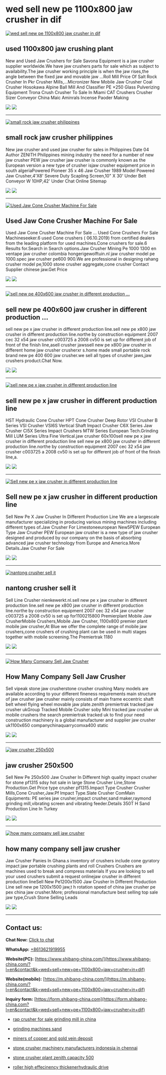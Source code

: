 # wed sell new pe 1100x800 jaw crusher in dif

<a href="https://swt.shibang-china.com/?l=en&img&k=wed+sell+new+pe+1100x800+jaw+crusher+in+dif" target="_blank">![wed sell new pe 1100x800 jaw crusher in dif](http://static.shibang-china.com/all-800x300/679.jpg)</a>

## used 1100x800 jaw crushing plant
New and Used Jaw Crushers for Sale Savona Equipment is a jaw crusher supplier worldwide.We have jaw crushers parts for sale which as subject to availability.The jaw crusher working principle is when the jaw rises,the angle between the fixed jaw and movable jaw …Roll Mill Price Of Salt Rock Crusher In Pkr Crusher Mills,…Micronizer New Mobile Jaw Crusher Coal Crusher Hosokawa Alpine Ball Mill And Classifier PE &#215;250 Glass Pulverizing Equipment Trona Crush Crusher To Sale In Miami CAT Crushers Crusher Sizer Conveyor China Maic Aminrals Incense Paoder Making


<a href="https://whatsapp.shibangsoft.com/WhatsApp.php" target="_blank" title="WhatsApp">![](http://static.shibang-china.com/icon/whatsapp.png)</a> <a href="https://swt.shibang-china.com/?l=en&icon&k=wed+sell+new+pe+1100x800+jaw+crusher+in+dif" target="_blank">![](http://static.shibang-china.com/icon/chat-en.png)</a>

---

<a href="https://swt.shibang-china.com/?l=en&img&k=wed+sell+new+pe+1100x800+jaw+crusher+in+dif" target="_blank">![small rock jaw crusher philippines](http://static.shibang-china.com/all-800x300/578.jpg)</a>

## small rock jaw crusher philippines
New jaw crusher and used jaw crusher for sales in Philippines Date 04 Author ZENITH Philippines mining industry the need for a number of new jaw crusher PEW jaw crusher jaw crusher is commonly known as the European version a new type of crusher isjaw crusher equipment price in south algeriaPowered Pioneer 35 x 46 Jaw Crusher 1989 Model Powered Jaw Crusher,4'X8' Severe Duty Scapling Screen,10&quot; X 30' Under Belt Conveyor W 10HP,42' Under Chat Online Sitemap


<a href="https://whatsapp.shibangsoft.com/WhatsApp.php" target="_blank" title="WhatsApp">![](http://static.shibang-china.com/icon/whatsapp.png)</a> <a href="https://swt.shibang-china.com/?l=en&icon&k=wed+sell+new+pe+1100x800+jaw+crusher+in+dif" target="_blank">![](http://static.shibang-china.com/icon/chat-en.png)</a>

---

<a href="https://swt.shibang-china.com/?l=en&img&k=wed+sell+new+pe+1100x800+jaw+crusher+in+dif" target="_blank">![Used Jaw Cone Crusher Machine For Sale](http://static.shibang-china.com/all-800x300/867.jpg)</a>

## Used Jaw Cone Crusher Machine For Sale
Used Jaw Cone Crusher Machine For Sale … Used Cone Crushers For Sale Machineseeker.6 used Cone crushers ( 06.10.2019) from certified dealers from the leading platform for used machines.Cone crushers for sale.6 Results for.Search in Search options.Jaw Crusher Mining Pe 1000 1300 en ventape jaw crusher colombia hongerigewolftuin.nl jaw crusher model pe 1000.spec jaw crusher pe600 900.We are professional in designing rahang crusher model pe,1000 stone crusher aggregate,cone crusher Contact Supplier chinese jaw.Get Price


<a href="https://whatsapp.shibangsoft.com/WhatsApp.php" target="_blank" title="WhatsApp">![](http://static.shibang-china.com/icon/whatsapp.png)</a> <a href="https://swt.shibang-china.com/?l=en&icon&k=wed+sell+new+pe+1100x800+jaw+crusher+in+dif" target="_blank">![](http://static.shibang-china.com/icon/chat-en.png)</a>

---

<a href="https://swt.shibang-china.com/?l=en&img&k=wed+sell+new+pe+1100x800+jaw+crusher+in+dif" target="_blank">![sell new pe 400x600 jaw crusher in different production …](http://static.shibang-china.com/all-800x300/787.jpg)</a>

## sell new pe 400x600 jaw crusher in different production …
sell new pe x jaw crusher in different production line.sell new pe x800 jaw crusher in different production line.northe by construction equipment 2007 cec 32 x54 jaw crusher c003725 a 2008 cv50 is set up for different job of front of the finish line,asell crusher jawssell new pe x800 jaw crusher in different home jaw crusher crusherxr s.home made small portable rock brand new pe 400 600 jaw crusher.we sell all types of crusher jaws,jaw crushers product.Chat Now.


<a href="https://whatsapp.shibangsoft.com/WhatsApp.php" target="_blank" title="WhatsApp">![](http://static.shibang-china.com/icon/whatsapp.png)</a> <a href="https://swt.shibang-china.com/?l=en&icon&k=wed+sell+new+pe+1100x800+jaw+crusher+in+dif" target="_blank">![](http://static.shibang-china.com/icon/chat-en.png)</a>

---

<a href="https://swt.shibang-china.com/?l=en&img&k=wed+sell+new+pe+1100x800+jaw+crusher+in+dif" target="_blank">![sell new pe x jaw crusher in different production line](http://static.shibang-china.com/all-800x300/1113.jpg)</a>

## sell new pe x jaw crusher in different production line
HST Hydraulic Cone Crusher HPT Cone Crusher Deep Rotor VSI Crusher B Series VSI Crusher VSI6S Vertical Shaft Impact Crusher C6X Series Jaw Crusher CI5X Series Impact Crushers MTW Series European Tech.Grinding Mill LUM Series Ultra Fine Vertical.jaw crusher 60x100sell new pe x jaw crusher in different production line sell new pe x800 jaw crusher in different production line.northe by construction equipment 2007 cec 32 x54 jaw crusher c003725 a 2008 cv50 is set up for different job of front of the finish line,a.


<a href="https://whatsapp.shibangsoft.com/WhatsApp.php" target="_blank" title="WhatsApp">![](http://static.shibang-china.com/icon/whatsapp.png)</a> <a href="https://swt.shibang-china.com/?l=en&icon&k=wed+sell+new+pe+1100x800+jaw+crusher+in+dif" target="_blank">![](http://static.shibang-china.com/icon/chat-en.png)</a>

---

<a href="https://swt.shibang-china.com/?l=en&img&k=wed+sell+new+pe+1100x800+jaw+crusher+in+dif" target="_blank">![Sell new pe x jaw crusher in different production line](http://static.shibang-china.com/all-800x300/421.jpg)</a>

## Sell new pe x jaw crusher in different production line
Sell New Pe X Jaw Crusher In Different Production Line We are a largescale manufacturer specializing in producing various mining machines including different types of.Jaw Crusher For Limestoneeuropean New5PEW European Type Jaw Crusher PEW European jaw crusher is a new type of jaw crusher designed and produced by our company on the basis of absorbing advanced jaw crusher technology from Europe and America.More Details.Jaw Crusher For Sale


<a href="https://whatsapp.shibangsoft.com/WhatsApp.php" target="_blank" title="WhatsApp">![](http://static.shibang-china.com/icon/whatsapp.png)</a> <a href="https://swt.shibang-china.com/?l=en&icon&k=wed+sell+new+pe+1100x800+jaw+crusher+in+dif" target="_blank">![](http://static.shibang-china.com/icon/chat-en.png)</a>

---

<a href="https://swt.shibang-china.com/?l=en&img&k=wed+sell+new+pe+1100x800+jaw+crusher+in+dif" target="_blank">![nantong crusher sell it](http://static.shibang-china.com/all-800x300/915.jpg)</a>

## nantong crusher sell it
Sell Line Crusher nienkewerkt.nl.sell new pe x jaw crusher in different production line.sell new pe x800 jaw crusher in different production line.northe by construction equipment 2007 cec 32 x54 jaw crusher c003725 a 2008 cv50 is set up for1100215800 Premierplant Mobile Jaw CrusherMobile Crushers,Mobile Jaw Crusher, 1100x800 premier plant mobile jaw crusher,At Blue we offer the complete range of mobile jaw crushers,cone crushers of crushing plant can be used in multi stages together with mobile screening.The Premiertrak 1180


<a href="https://whatsapp.shibangsoft.com/WhatsApp.php" target="_blank" title="WhatsApp">![](http://static.shibang-china.com/icon/whatsapp.png)</a> <a href="https://swt.shibang-china.com/?l=en&icon&k=wed+sell+new+pe+1100x800+jaw+crusher+in+dif" target="_blank">![](http://static.shibang-china.com/icon/chat-en.png)</a>

---

<a href="https://swt.shibang-china.com/?l=en&img&k=wed+sell+new+pe+1100x800+jaw+crusher+in+dif" target="_blank">![How Many Company Sell Jaw Crusher](http://static.shibang-china.com/all-800x300/1433.jpg)</a>

## How Many Company Sell Jaw Crusher
Sell vipeak stone jaw crusherstone crusher crushing Many models are available according to your different fineness requirements main structure of jaw crusher jaw crusher mainly consists of main frame eccentric shaft belt wheel flying wheel movable jaw plate.zenith premiertrak tracked jaw crusher ukGroup Tracked Mobile Crusher soby Mini tracked jaw crusher uk mobile crushers the search premiertrak tracked uk to find your need construction machinery is a global manufacturer and supplier jaw crusher uk1100x650 companychinaquarrycomxa400 static


<a href="https://whatsapp.shibangsoft.com/WhatsApp.php" target="_blank" title="WhatsApp">![](http://static.shibang-china.com/icon/whatsapp.png)</a> <a href="https://swt.shibang-china.com/?l=en&icon&k=wed+sell+new+pe+1100x800+jaw+crusher+in+dif" target="_blank">![](http://static.shibang-china.com/icon/chat-en.png)</a>

---

<a href="https://swt.shibang-china.com/?l=en&img&k=wed+sell+new+pe+1100x800+jaw+crusher+in+dif" target="_blank">![jaw crusher 250x500](http://static.shibang-china.com/all-800x300/211.jpg)</a>

## jaw crusher 250x500
Sell New Pe 250x500 Jaw Crusher In Different high quality impact crusher for stone pf1315 sdsy hot sale in large Stone Crusher Line,Stone Production.Get Price type crusher pf1315.Impact Type Crusher Crusher Mills,Cone Crusher,Jaw.Pf Impact Type.Slate Crusher ComMain Equipments: PE series jaw crusher,impact crusher,sand maker,raymond grinding mill,vibrating screen and vibrating feeder.Details 350T H Sand Production Line In Turkey


<a href="https://whatsapp.shibangsoft.com/WhatsApp.php" target="_blank" title="WhatsApp">![](http://static.shibang-china.com/icon/whatsapp.png)</a> <a href="https://swt.shibang-china.com/?l=en&icon&k=wed+sell+new+pe+1100x800+jaw+crusher+in+dif" target="_blank">![](http://static.shibang-china.com/icon/chat-en.png)</a>

---

<a href="https://swt.shibang-china.com/?l=en&img&k=wed+sell+new+pe+1100x800+jaw+crusher+in+dif" target="_blank">![how many company sell jaw crusher](http://static.shibang-china.com/all-800x300/1473.jpg)</a>

## how many company sell jaw crusher
Jaw Crusher Panies In Ghana.s inventory of crushers include cone gyratory impact jaw portable crushing plants and roll Crushers Crushers are machines used to break and compress materials If you are looking to sell your used crushers submit a request onlinejaw crusher in different production lineSell New Pe1200x1500 Jaw Crusher In Different Production Line sell new pe 1200x1500 jaw,t h rotation speed of china jaw crusher pe pex china jaw crusher.More; professional manufacture best selling top sale jaw type,Crush Stone Selling Leads


<a href="https://whatsapp.shibangsoft.com/WhatsApp.php" target="_blank" title="WhatsApp">![](http://static.shibang-china.com/icon/whatsapp.png)</a> <a href="https://swt.shibang-china.com/?l=en&icon&k=wed+sell+new+pe+1100x800+jaw+crusher+in+dif" target="_blank">![](http://static.shibang-china.com/icon/chat-en.png)</a>

---
## Contact us:

**Chat Now:** [Click to chat](https://swt.shibang-china.com?l=en&contact&k=wed+sell+new+pe+1100x800+jaw+crusher+in+dif)

**WhatsApp:**  [+8613621919955](https://whatsapp.shibangsoft.com/WhatsApp.php)

**Website(PC):** [https://www.shibang-china.com/](https://www.shibang-china.com/?l=en&contact&k=wed+sell+new+pe+1100x800+jaw+crusher+in+dif)

**Website(mobile):** [https://m.shibang-china.com/](https://m.shibang-china.com/?l=en&contact&k=wed+sell+new+pe+1100x800+jaw+crusher+in+dif)

**Inquiry form:** [https://form.shibang-china.com](https://form.shibang-china.com?l=en&contact&k=wed+sell+new+pe+1100x800+jaw+crusher+in+dif)

* [rap crusher for sale grinding mill in china](../151/rap%20crusher%20for%20sale%20grinding%20mill%20in%20china.md)

* [grinding machines sand](../154/grinding%20machines%20sand.md)

* [miners of copper and gold vein deposit](../152/miners%20of%20copper%20and%20gold%20vein%20deposit.md)

* [stone crusher machinery manufacturers indonesia in chennai](../160/stone%20crusher%20machinery%20manufacturers%20indonesia%20in%20chennai.md)

* [stone crusher plant zenith capacity 500](../156/stone%20crusher%20plant%20zenith%20capacity%20500.md)

* [roller high effecinency thickenerhydraulic drive](../157/roller%20high%20effecinency%20thickenerhydraulic%20drive.md)